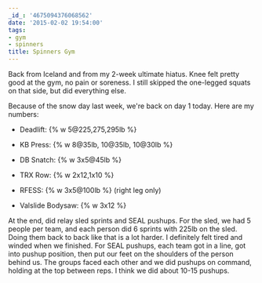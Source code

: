 ```yaml
---
_id_: '4675094376068562'
date: '2015-02-02 19:54:00'
tags:
- gym
- spinners
title: Spinners Gym
---
```


Back from Iceland and from my 2-week ultimate hiatus. Knee felt pretty good at the gym, no pain or soreness. I still skipped the one-legged squats on that
side, but did everything else.

Because of the snow day last week, we're back on day 1 today. Here are my numbers:

- Deadlift: {% w 5@225,275,295lb %}
- KB Press: {% w 8@35lb, 10@35lb, 10@30lb %}

- DB Snatch: {% w 3x5@45lb %}
- TRX Row: {% w 2x12,1x10 %}
- RFESS: {% w 3x5@100lb %} (right leg only)
- Valslide Bodysaw: {% w 3x12 %}

At the end, did relay sled sprints and SEAL pushups. For the sled, we had 5 people per team, and each person did 6 sprints with 225lb on the sled. Doing
them back to back like that is a lot harder. I definitely felt tired and winded when we finished. For SEAL pushups, each team got in a line, got into
pushup position, then put our feet on the shoulders of the person behind us. The groups faced each other and we did pushups on command, holding at the top
between reps. I think we did about 10-15 pushups.

